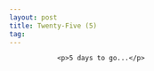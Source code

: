 ```yaml
---
layout: post
title: Twenty-Five (5)
tag: 
---
```



                <p>5 days to go...</p>
            
